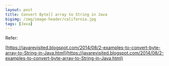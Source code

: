 ```yaml
---
layout: post
title: Convert Byte[] array to String in Java
bigimg: /img/image-header/california.jpg
tags: [Java]
---
```





Refer:

[https://javarevisited.blogspot.com/2014/08/2-examples-to-convert-byte-array-to-String-in-Java.html](https://javarevisited.blogspot.com/2014/08/2-examples-to-convert-byte-array-to-String-in-Java.html)